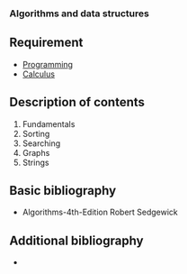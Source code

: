 ### Algorithms and data structures

## Requirement

- [Programming](../block1/programming.md)
- [Calculus](../block1/calculus.md)

## Description of contents

1. Fundamentals
2. Sorting
3. Searching
4. Graphs
5. Strings

## Basic bibliography

- Algorithms-4th-Edition Robert Sedgewick

## Additional bibliography

-